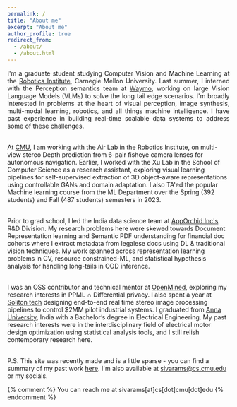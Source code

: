 ```yaml
---
permalink: /
title: "About me"
excerpt: "About me"
author_profile: true
redirect_from: 
  - /about/
  - /about.html
---
```


[comment]: <> (<t style="font-size:30px;"><b><t1 style="color:rgb&#40;139, 209, 212&#41;">Siva</t1>ramakrishnan Subramanian</b></t>)
[comment]: <> (<t style="font-size:30px;color:rgb&#40;139, 209, 212&#41;"><b>About me</b></t>)

<p align="justify">
I'm a graduate student studying Computer Vision and Machine Learning at the <a href="https://www.ri.cmu.edu">Robotics Institute</a>, Carnegie Mellon University.  Last summer, I interned with the Perception semantics team at <a href="https://www.waymo.com">Waymo</a>, working on large Vision Language Models (VLMs) to solve the long tail edge scenarios. I'm broadly interested in problems at the heart of visual perception, image synthesis, multi-modal learning, robotics, and all things machine intelligence. I have past experience in building real-time scalable data systems to address some of these challenges.
<br>
<br>

  At <a href="https://www.cmu.edu/">CMU</a>, I am working with the Air Lab in the Robotics Institute, on multi-view stereo Depth prediction from 6-pair fisheye camera lenses for autonomous navigation. Earlier, I worked with the Xu Lab in the School of Computer Science as a research assistant, exploring visual learning pipelines for self-supervised extraction of 3D object-aware representations using controllable GANs and domain adaptation. I also TA'ed the popular Machine learning course from the ML Department over the Spring (392 students) and Fall (487 students) semesters in 2023.
<br>
<br>

  Prior to grad school, I led the India data science team at <a href="https://www.apporchid.com">AppOrchid Inc's</a> R&D Division. My research problems here were skewed towards Document Representation learning and Semantic PDF understanding for financial doc cohorts where I extract metadata from legalese docs using DL & traditional vision techniques. My work spanned across representation learning problems in CV, resource constrained-ML, and statistical hypothesis analysis for handling long-tails in OOD inference.
<br>
<br>

  I was an OSS contributor and technical mentor at <a href="https://www.openmined.org">OpenMined</a>, exploring my research interests in PPML <strong>∩</strong> Differential privacy. I also spent a year at <a href="https://www.solitontech.com">Soliton tech</a> designing end-to-end real time stereo image processing pipelines to control $2MM pilot industrial systems. I graduated from <a href="https://www.annauniv.edu">Anna University</a>, India with a Bachelor’s degree in Electrical Engineering. My past research interests were in the interdisciplinary field of electrical motor design optimization using statistical analysis tools, and I still relish contemporary research here.
<br>
<br>

P.S. This site was recently made and is a little sparse - you can find a summary of my past work <a href="https://krishnansr.github.io/cv">here</a>. I'm also available at <a href="mailto:sivarams@cs.cmu.edu">sivarams@cs.cmu.edu</a> or my socials.

{% comment %}
You can reach me at sivarams[at]cs[dot]cmu[dot]edu
{% endcomment %}
</p>
